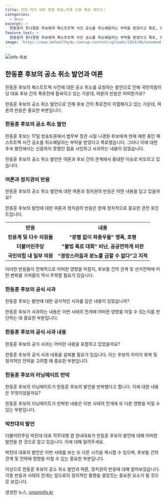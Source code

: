 ```yaml
---
title: 전대 막가 내부 총질 파문…자폭 수준 폭로 레이스!
categories:
  - News
excerpt: >
  한동훈이 한나경원 후보에게 패스트트랙 사건 공소를 취소해달라는 부탁을 받았다고 폭로, 이에 사과했다. 국민의힘 당권 레이스에서 폭로전으로 번지며 우려가 나온 가운데, 친윤계 일제히 분별 없이 좌충우돌 맹폭. 각종 비난 속에서 한 후보와의 연결고리, 후폭풍이 커질 우려. 실맥을 찾지 못하고 후보간 음해전으로 번지고 있어 클릭 유발 가능.
feature_text: >
  한동훈이 한나경원 후보에게 패스트트랙 사건 공소를 취소해달라는 부탁을 받았다고 폭로, 이에 사과했다. 국민의힘 당권 레이스에서 폭로전으로 번지며 우려가 나온 가운데, 친윤계 일제히 분별 없이 좌충우돌 맹폭. 각종 비난 속에서 한 후보와의 연결고리, 후폭풍이 커질 우려. 실맥을 찾지 못하고 후보간 음해전으로 번지고 있어 클릭 유발 가능.
image: 'https://www.behealthy4u.com/wp-content/uploads/2024/06/unnamed-file.png'
---
```


<p><img src="https://www.behealthy4u.com/wp-content/uploads/2024/06/unnamed-file.png" alt="info 속보" /></p>

<h2 data-ke-size="size26">한동훈 후보의 공소 취소 발언과 여론</h2>

<p>한동훈 후보의 패스트트랙 사건에 대한 공소 취소를 요청하는 발언으로 인해 국민의힘이 당 대표 후보 간의 폭로전에 휩싸이고 있는 가운데, 여론의 반응은 어떠한가요?</p>

<p data-ke-size="size16">한동훈 후보의 공소 취소 발언으로 인해 후보 간의 폭로전이 치열해지고 있는 가운데, 여론의 반응은 중요한 부분입니다.</p>

<h3>한동훈 후보의 공소 취소 발언</h3>

<p>한동훈 후보는 17일 방송토론에서 법무부 장관 시절 나경원 후보에게 현재 재판 중인 패스트트랙 사건 공소를 취소해달라는 부탁을 받았다고 폭로했습니다. 그러나 이에 대한 후속 발언에서는 신중하지 못했던 점을 시인하고 사과하는 내용이 있었습니다.</p>

<p data-ke-size="size16">한동훈 후보의 공소 취소 발언은 여론과 후보 간의 관계에서 중대한 이슈로 떠오르고 있습니다.</p>

<h3>여론과 정치권의 반응</h3>

<p>한동훈 후보의 공소 취소 발언에 대한 여론과 정치권의 반응은 어떤 내용을 담고 있을까요?</p>

<p data-ke-size="size16">한동훈 후보의 발언에 대한 여론과 정치권의 반응은 현재 정치적으로 중요한 관전 포인트입니다.</p>

<table>
  <tr>
    <th>반응</th>
    <th>내용</th>
  </tr>
  <tr>
    <td style="text-align: center; height: 17px;"><b>친윤계 및 다수 의원들</b></td>
    <td style="text-align: center; height: 17px;"><b>"분별 없이 좌충우돌" 맹폭, 호평</b></td>
  </tr>
  <tr>
    <td style="text-align: center; height: 17px;"><b>더불어민주당</b></td>
    <td style="text-align: center; height: 17px;"><b>"불법 폭로 대회" 비난, 공공연하게 비판</b></td>
  </tr>
  <tr>
    <td style="text-align: center; height: 17px;"><b>국민의힘 내 일부 의원</b></td>
    <td style="text-align: center; height: 17px;"><b>“경망스러움과 분노를 금할 수 없다”고 지적</b></td>
  </tr>
</table>

<p data-ke-size="size16">이러한 반응들이 전체적으로 어떠한 영향을 미칠지, 후보들 간의 관계 및 선거전략에 어떤 변화를 가져올지 역시 주목할 필요가 있습니다.</p>

<h3>한동훈 후보의 공식 사과</h3>

<p>한동훈 후보는 발언에 대한 공식적인 사과를 담은 내용이 있었습니까?</p>

<p data-ke-size="size16">한동훈 후보가 사과하는 내용은 이번 사태의 전개에 어떠한 영향을 미칠 수 있는지를 판단하는 데 중요한 부분입니다.</p>

<h3>한동훈 후보의 공식 사과 내용</h3>

<p>한동훈 후보의 공식 사과는 어떠한 내용을 포함하고 있었을까요?</p>

<p data-ke-size="size16">한동훈 후보의 공식 사과 내용을 살펴볼 필요가 있습니다. 이는 후보의 이미지 회복 및 정치적인 전략을 고려할 때 중요한 부분입니다.</p>

<h3>한동훈 후보의 러닝메이트 반박</h3>

<p>한동훈 후보의 러닝메이트가 한동훈 후보의 발언을 반박했다고 합니다. 이에 대한 내용은 무엇이었을까요?</p>

<p data-ke-size="size16">한동훈 후보의 러닝메이트가 반박한 내용은 이번 사태의 전개에 또 다른 영향을 미칠 수 있는 부분입니다.</p>

<h3>박찬대의 발언</h3>

<p>더불어민주당 박찬대 대표 직무대행 겸 원내대표가 한동훈 후보의 발언에 대해 어떠한 발언을 한 것으로 알고 있습니다. 이에 대해 알려주세요.</p>

<p data-ke-size="size16">박찬대 대표의 발언은 이번 사태를 보는 또 다른 시각을 제시할 수 있으며, 후보들 간의 관계 및 전략에 영향을 미칠 수 있는 중요한 부분입니다.</p>

<p>이상으로 한동훈 후보의 공소 취소 발언과 여론, 정치권의 반응에 대해 알아보았습니다. 각종 반응과 사태의 전개는 앞으로의 정치적인 풍향을 결정짓는 중요한 요소가 될 것으로 보입니다.</p>
생생한 뉴스, <a href="https://onioninfo.kr" rel="dofollow">onioninfo.kr</a>


